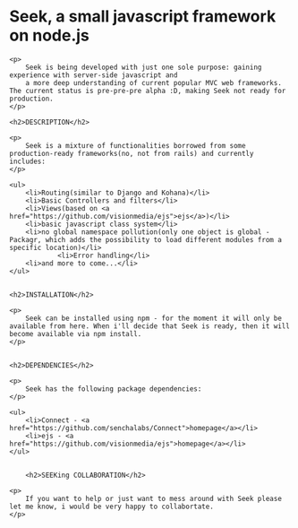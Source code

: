 <div class="wikistyle">
	<h1>Seek, a small javascript framework on node.js</h1>
	
	<p>
		Seek is being developed with just one sole purpose: gaining experience with server-side javascript and
		a more deep understanding of current popular MVC web frameworks. The current status is pre-pre-pre alpha :D, making Seek not ready for production.
	</p>
	
	<h2>DESCRIPTION</h2>
	
	<p>
		Seek is a mixture of functionalities borrowed from some production-ready frameworks(no, not from rails) and currently includes:
	</p>
	
	<ul>
		<li>Routing(similar to Django and Kohana)</li>
		<li>Basic Controllers and filters</li>
		<li>Views(based on <a href="https://github.com/visionmedia/ejs">ejs</a>)</li>
		<li>basic javascript class system</li>
		<li>no global namespace pollution(only one object is global - Packagr, which adds the possibility to load different modules from a specific location)</li>
                <li>Error handling</li>
		<li>and more to come...</li>
	</ul>
	
	
	<h2>INSTALLATION</h2>
	
	<p>
		Seek can be installed using npm - for the moment it will only be available from here. When i'll decide that Seek is ready, then it will become available via npm install.
	</p>
	
	
	<h2>DEPENDENCIES</h2>
	
	<p>
		Seek has the following package dependencies:
	</p>
	
	<ul>
		<li>Connect - <a href="https://github.com/senchalabs/Connect">homepage</a></li>
		<li>ejs - <a href="https://github.com/visionmedia/ejs">homepage</a></li>
	</ul>
        
        
        <h2>SEEKing COLLABORATION</h2>
	
	<p>
		If you want to help or just want to mess around with Seek please let me know, i would be very happy to collabortate.
	</p>

</div>
